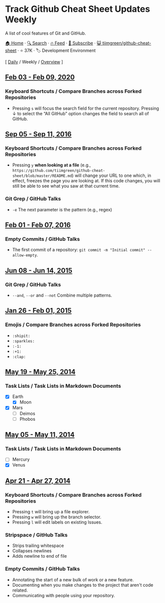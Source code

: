 # Track Github Cheat Sheet Updates Weekly

A list of cool features of Git and GitHub.

[🏠 Home](/README.md) · [🔍 Search](https://test.trackawesomelist.com/search/) · [🔥 Feed](https://test.trackawesomelist.com/tiimgreen/github-cheat-sheet/week/feed.xml) · [📮 Subscribe](https://trackawesomelist.us17.list-manage.com/subscribe?u=d2f0117aa829c83a63ec63c2f&id=36a103854c) · [😺 tiimgreen/github-cheat-sheet](https://github.com/tiimgreen/github-cheat-sheet/blob/master/README.md) · ⭐ 37K · 🏷️ Development Environment

[ [Daily](/content/tiimgreen/github-cheat-sheet/README.md) / Weekly / [Overview](/content/tiimgreen/github-cheat-sheet/readme/README.md) ]



## [Feb 03 - Feb 09, 2020](/content/2020/5/README.md)

### Keyboard Shortcuts / Compare Branches across Forked Repositories

*   Pressing `s` will focus the search field for the current repository. Pressing ↓ to select the “All GitHub” option changes the field to search all of GitHub.

## [Sep 05 - Sep 11, 2016](/content/2016/36/README.md)

### Keyboard Shortcuts / Compare Branches across Forked Repositories

*   Pressing `y` **when looking at a file** (e.g., `https://github.com/tiimgreen/github-cheat-sheet/blob/master/README.md`) will change your URL to one which, in effect, freezes the page you are looking at. If this code changes, you will still be able to see what you saw at that current time.

### Git Grep / GitHub Talks

*   `-e` The next parameter is the pattern (e.g., regex)

## [Feb 01 - Feb 07, 2016](/content/2016/5/README.md)

### Empty Commits / GitHub Talks

*   The first commit of a repository: `git commit -m "Initial commit" --allow-empty`.

## [Jun 08 - Jun 14, 2015](/content/2015/23/README.md)

### Git Grep / GitHub Talks

*   `--and`, `--or` and `--not` Combine multiple patterns.

## [Jan 26 - Feb 01, 2015](/content/2015/4/README.md)

### Emojis / Compare Branches across Forked Repositories

*   `:shipit:`
*   `:sparkles:`
*   `:-1:`
*   `:+1:`
*   `:clap:`

## [May 19 - May 25, 2014](/content/2014/20/README.md)

### Task Lists / Task Lists in Markdown Documents

*   [x] Earth
    *   [x] Moon
*   [x] Mars
    *   [ ] Deimos
    *   [ ] Phobos

## [May 05 - May 11, 2014](/content/2014/18/README.md)

### Task Lists / Task Lists in Markdown Documents

*   [ ] Mercury
*   [x] Venus

## [Apr 21 - Apr 27, 2014](/content/2014/16/README.md)

### Keyboard Shortcuts / Compare Branches across Forked Repositories

*   Pressing `t` will bring up a file explorer.
*   Pressing `w` will bring up the branch selector.
*   Pressing `l` will edit labels on existing Issues.

### Stripspace / GitHub Talks

*   Strips trailing whitespace
*   Collapses newlines
*   Adds newline to end of file

### Empty Commits / GitHub Talks

*   Annotating the start of a new bulk of work or a new feature.
*   Documenting when you make changes to the project that aren't code related.
*   Communicating with people using your repository.